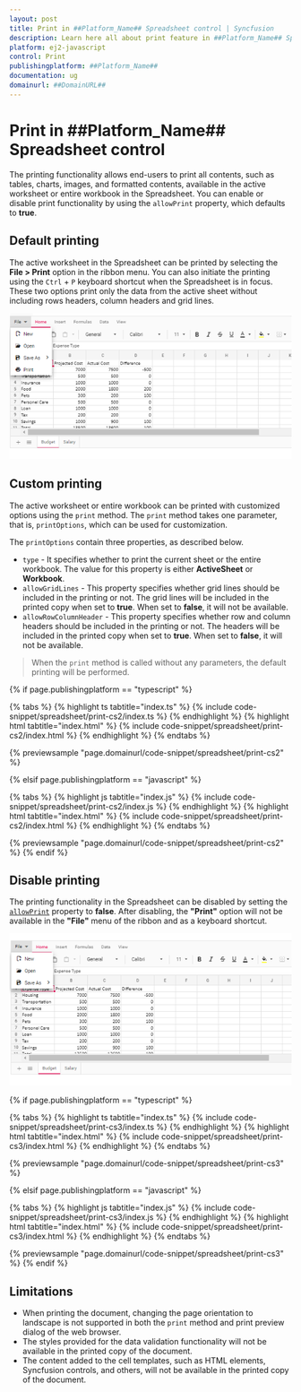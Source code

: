 ```yaml
---
layout: post
title: Print in ##Platform_Name## Spreadsheet control | Syncfusion
description: Learn here all about print feature in ##Platform_Name## Spreadsheet control of Syncfusion Essential JS 2 and more.
platform: ej2-javascript
control: Print
publishingplatform: ##Platform_Name##
documentation: ug
domainurl: ##DomainURL##
---
```


# Print in ##Platform_Name## Spreadsheet control

The printing functionality allows end-users to print all contents, such as tables, charts, images, and formatted contents, available in the active worksheet or entire workbook in the Spreadsheet. You can enable or disable print functionality by using the `allowPrint` property, which defaults to **true**.

## Default printing

The active worksheet in the Spreadsheet can be printed by selecting the **File > Print** option in the ribbon menu. You can also initiate the printing using the `Ctrl` + `P` keyboard shortcut when the Spreadsheet is in focus. These two options print only the data from the active sheet without including rows headers, column headers and grid lines.

![Spreadsheet with print option](./images/spreadsheet_print_in_ribbon_menu.png)

## Custom printing

The active worksheet or entire workbook can be printed with customized options using the `print` method. The `print` method takes one parameter, that is, `printOptions`, which can be used for customization.

The `printOptions` contain three properties, as described below.

* `type` - It specifies whether to print the current sheet or the entire workbook. The value for this property is either **ActiveSheet** or **Workbook**.
* `allowGridLines` - This property specifies whether grid lines should be included in the printing or not. The grid lines will be included in the printed copy when set to **true**. When set to **false**, it will not be available.
* `allowRowColumnHeader` - This property specifies whether row and column headers should be included in the printing or not. The headers will be included in the printed copy when set to **true**. When set to **false**, it will not be available.

> When the `print` method is called without any parameters, the default printing will be performed.

{% if page.publishingplatform == "typescript" %}

{% tabs %}
{% highlight ts tabtitle="index.ts" %}
{% include code-snippet/spreadsheet/print-cs2/index.ts %}
{% endhighlight %}
{% highlight html tabtitle="index.html" %}
{% include code-snippet/spreadsheet/print-cs2/index.html %}
{% endhighlight %}
{% endtabs %}
        
{% previewsample "page.domainurl/code-snippet/spreadsheet/print-cs2" %}

{% elsif page.publishingplatform == "javascript" %}

{% tabs %}
{% highlight js tabtitle="index.js" %}
{% include code-snippet/spreadsheet/print-cs2/index.js %}
{% endhighlight %}
{% highlight html tabtitle="index.html" %}
{% include code-snippet/spreadsheet/print-cs2/index.html %}
{% endhighlight %}
{% endtabs %}

{% previewsample "page.domainurl/code-snippet/spreadsheet/print-cs2" %}
{% endif %}

## Disable printing

The printing functionality in the Spreadsheet can be disabled by setting the [`allowPrint`](../api/spreadsheet/#allowprint) property to **false**. After disabling, the **"Print"** option will not be available in the **"File"** menu of the ribbon and as a keyboard shortcut.

![Spreadsheet with print option disabled](./images/spreadsheet_print_disable.png)

{% if page.publishingplatform == "typescript" %}

 {% tabs %}
{% highlight ts tabtitle="index.ts" %}
{% include code-snippet/spreadsheet/print-cs3/index.ts %}
{% endhighlight %}
{% highlight html tabtitle="index.html" %}
{% include code-snippet/spreadsheet/print-cs3/index.html %}
{% endhighlight %}
{% endtabs %}
        
{% previewsample "page.domainurl/code-snippet/spreadsheet/print-cs3" %}

{% elsif page.publishingplatform == "javascript" %}

{% tabs %}
{% highlight js tabtitle="index.js" %}
{% include code-snippet/spreadsheet/print-cs3/index.js %}
{% endhighlight %}
{% highlight html tabtitle="index.html" %}
{% include code-snippet/spreadsheet/print-cs3/index.html %}
{% endhighlight %}
{% endtabs %}

{% previewsample "page.domainurl/code-snippet/spreadsheet/print-cs3" %}
{% endif %}

## Limitations

* When printing the document, changing the page orientation to landscape is not supported in both the `print` method and print preview dialog of the web browser.
* The styles provided for the data validation functionality will not be available in the printed copy of the document.
* The content added to the cell templates, such as HTML elements, Syncfusion controls, and others, will not be available in the printed copy of the document.
